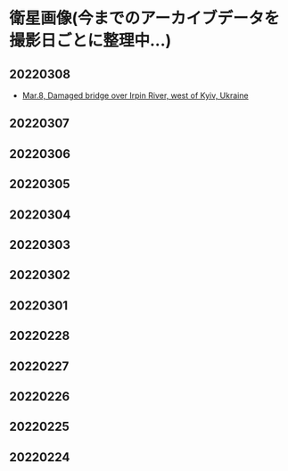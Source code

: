 # 衛星画像(今までのアーカイブデータを撮影日ごとに整理中...)

## 20220308
* [Mar.8, Damaged bridge over Irpin River, west of Kyiv, Ukraine](https://github.com/mapconcierge/Ukraine2022data/raw/main/satelliteimageries/temp/Mar.8%2C%20Damaged%20bridge%20over%20Irpin%20River%2C%20west%20of%20Kyiv.kmz)

## 20220307

## 20220306

## 20220305

## 20220304

## 20220303

## 20220302

## 20220301

## 20220228

## 20220227

## 20220226

## 20220225

## 20220224
